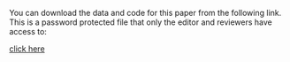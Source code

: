 You can download the data and code for this paper from the following link. This is a password protected file that only the editor and reviewers have access to:

[click here](https://www.ling.uni-potsdam.de/~vasishth/code/StatSigFilter.zip)
